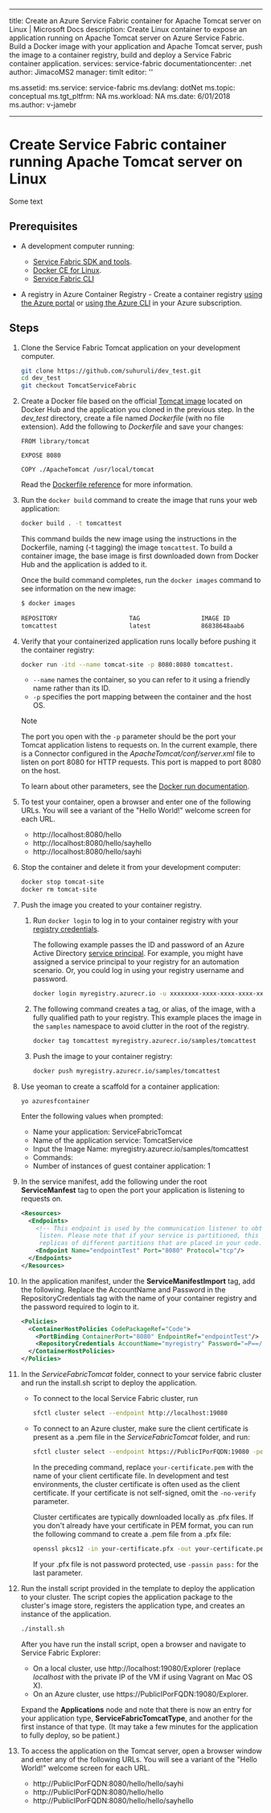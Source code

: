 
---
title: Create an Azure Service Fabric container for Apache Tomcat server on Linux | Microsoft Docs
description: Create Linux container to expose an application running on Apache Tomcat server on Azure Service Fabric. Build a Docker image with your application and Apache Tomcat server, push the image to a container registry, build and deploy a Service Fabric container application.
services: service-fabric
documentationcenter: .net
author: JimacoMS2
manager: timlt
editor: ''

ms.assetid: 
ms.service: service-fabric
ms.devlang: dotNet
ms.topic: conceptual
ms.tgt_pltfrm: NA
ms.workload: NA
ms.date: 6/01/2018
ms.author: v-jamebr

---

# Create Service Fabric container running Apache Tomcat server on Linux
Some text

## Prerequisites
* A development computer running:
  * [Service Fabric SDK and tools](service-fabric-get-started-linux.md).
  * [Docker CE for Linux](https://docs.docker.com/engine/installation/#prior-releases). 
  * [Service Fabric CLI](service-fabric-cli.md)

* A registry in Azure Container Registry - Create a container registry [using the Azure portal](../container-registry/container-registry-get-started-portal.md) or [using the Azure CLI](./service-fabric-tutorial-create-container-images#deploy-azure-container-registry) in your Azure subscription. 

## Steps

1. Clone the Service Fabric Tomcat application on your development computer.

   ```bash
   git clone https://github.com/suhuruli/dev_test.git
   cd dev_test
   git checkout TomcatServiceFabric 
   ```
1. Create a Docker file based on the official [Tomcat image](https://hub.docker.com/_/tomcat/) located on Docker Hub and the application you cloned in the previous step. In the *dev_test* directory, create a file named *Dockerfile* (with no file extension). Add the following to *Dockerfile* and save your changes:

   ```
   FROM library/tomcat

   EXPOSE 8080

   COPY ./ApacheTomcat /usr/local/tomcat
   ```

   Read the [Dockerfile reference](https://docs.docker.com/engine/reference/builder/) for more information.


4. Run the `docker build` command to create the image that runs your web application:

   ```bash
   docker build . -t tomcattest
   ```

   This command builds the new image using the instructions in the Dockerfile, naming (-t tagging) the image `tomcattest`. To build a container image, the base image is first downloaded down from Docker Hub and the application is added to it. 

   Once the build command completes, run the `docker images` command to see information on the new image:

   ```bash
   $ docker images
    
   REPOSITORY                    TAG                 IMAGE ID            CREATED             SIZE
   tomcattest                    latest              86838648aab6        2 minutes ago       194 MB
   ```

5. Verify that your containerized application runs locally before pushing it the container registry:
 
   ```bash
   docker run -itd --name tomcat-site -p 8080:8080 tomcattest.
   ```
   
   * `--name` names the container, so you can refer to it using a friendly name rather than its ID.
   * `-p` specifies the port mapping between the container and the host OS. 

   > [!Note]
   > The port you open with the `-p` parameter should be the port your Tomcat application listens to requests on. In the current example, there is a Connector configured in the *ApacheTomcat/conf/server.xml* file to listen on port 8080 for HTTP requests. This port is mapped to port 8080 on the host. 

   To learn about other parameters, see the [Docker run documentation](https://docs.docker.com/engine/reference/commandline/run/).

1. To test your container, open a browser and enter one of the following URLs. You will see a variant of the "Hello World!" welcome screen for each URL.

   - http://localhost:8080/hello 
   - http://localhost:8080/hello/sayhello 
   - http://localhost:8080/hello/sayhi 


2. Stop the container and delete it from your development computer:

   ```bash
   docker stop tomcat-site
   docker rm tomcat-site
   ```

1. Push the image you created to your container registry.
   1. Run `docker login` to log in to your container registry with your [registry credentials](../container-registry/container-registry-authentication.md).

      The following example passes the ID and password of an Azure Active Directory [service principal](../active-directory/active-directory-application-objects.md). For example, you might have assigned a service principal to your registry for an automation scenario. Or, you could log in using your registry username and password.

      ```bash
      docker login myregistry.azurecr.io -u xxxxxxxx-xxxx-xxxx-xxxx-xxxxxxxxxxxx -p myPassword
      ```

   2. The following command creates a tag, or alias, of the image, with a fully qualified path to your registry. This example places the image in the `samples` namespace to avoid clutter in the root of the registry.

      ```bash
      docker tag tomcattest myregistry.azurecr.io/samples/tomcattest
      ```

   3. Push the image to your container registry:

      ```bash
      docker push myregistry.azurecr.io/samples/tomcattest
      ```
1. Use yeoman to create a scaffold for a container application: 

   ```
   yo azuresfcontainer 
   ```
   Enter the following values when prompted:

   * Name your application: ServiceFabricTomcat
   * Name of the application service: TomcatService
   * Input the Image Name: myregistry.azurecr.io/samples/tomcattest
   * Commands: 
   * Number of instances of guest container application: 1

10. In the service manifest, add the following under the root **ServiceManfest** tag to open the port your application is listening to requests on.

    ```xml
    <Resources>
	  <Endpoints>
	    <!-- This endpoint is used by the communication listener to obtain the port on which to 
	     listen. Please note that if your service is partitioned, this port is shared with 
	     replicas of different partitions that are placed in your code. -->
	    <Endpoint Name="endpointTest" Port="8080" Protocol="tcp"/>
	  </Endpoints>
	</Resources>
    ```

11. In the application manifest, under the **ServiceManifestImport** tag, add the following. Replace the AccountName and Password in the RepositoryCredentials tag with the name of your container registry and the password required to login to it.

    ```xml
    <Policies>
	  <ContainerHostPolicies CodePackageRef="Code">
	    <PortBinding ContainerPort="8080" EndpointRef="endpointTest"/>
		<RepositoryCredentials AccountName="myregistry" Password="=P==/==/=8=/=+u4lyOB=+=nWzEeRfF=" PasswordEncrypted="false"/>
	  </ContainerHostPolicies>
	</Policies>
    ```
12. In the *ServiceFabricTomcat* folder, connect to your service fabric cluster and run the install.sh script to deploy the application. 

    * To connect to the local Service Fabric cluster, run

       ```bash
       sfctl cluster select --endpoint http://localhost:19080
       ```

    * To connect to an Azure cluster, make sure the client certificate is present as a .pem file in the *ServiceFabricTomcat* folder, and run: 

       ```bash
       sfctl cluster select --endpoint https://PublicIPorFQDN:19080 -pem your-certificate.pem -no-verify
       ```
       In the preceding command, replace `your-certificate.pem` with the name of your client certificate file. In development and test environments, the cluster certificate is often used as the client certificate. If your certificate is not self-signed, omit the `-no-verify` parameter. 
       
       Cluster certificates are typically downloaded locally as .pfx files. If you don't already have your certificate in PEM format, you can run the following command to create a .pem file from a .pfx file:

       ```bash
       openssl pkcs12 -in your-certificate.pfx -out your-certificate.pem -nodes -passin pass:your-pfx-password
       ```

       If your .pfx file is not password protected, use `-passin pass:` for the last parameter.


13. Run the install script provided in the template to deploy the application to your cluster. The script copies the application package to the cluster's image store, registers the application type, and creates an instance of the application.

       ```bash
       ./install.sh
       ```

    After you have run the install script, open a browser and navigate to Service Fabric Explorer:
    
    * On a local cluster, use http://localhost:19080/Explorer (replace *localhost* with the private IP of the VM if using Vagrant on Mac OS X).
    * On an Azure cluster, use https://PublicIPorFQDN:19080/Explorer. 
    
    Expand the **Applications** node and note that there is now an entry for your application type, **ServiceFabricTomcatType**, and another for the first instance of that type. (It may take a few minutes for the application to fully deploy, so be patient.)

1. To access the application on the Tomcat server, open a browser window and enter any of the following URLs. You will see a variant of the "Hello World!" welcome screen for each URL.

   * http://PublicIPorFQDN:8080/hello/hello/sayhi
   * http://PublicIPorFQDN:8080/hello/hello  
   * http://PublicIPorFQDN:8080/hello/hello/sayhello

